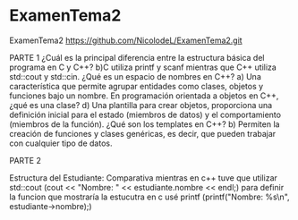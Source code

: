 # ExamenTema2
ExamenTema2
https://github.com/NicolodeL/ExamenTema2.git

PARTE 1
¿Cuál es la principal diferencia entre la estructura básica del programa en C y C++?
b)C utiliza printf y scanf mientras que C++ utiliza std::cout y std::cin.
¿Qué es un espacio de nombres en C++?
a) Una característica que permite agrupar entidades como clases, objetos y funciones bajo un nombre.
En programación orientada a objetos en C++, ¿qué es una clase?
d) Una plantilla para crear objetos, proporciona una definición inicial para el estado (miembros de datos) y el comportamiento (miembros de la función).
¿Qué son los templates en C++?
b) Permiten la creación de funciones y clases genéricas, es decir, que pueden trabajar con cualquier tipo de datos.

PARTE 2

Estructura del Estudiante:
Comparativa mientras en c++ tuve que utilizar std::cout (cout << "Nombre: " << estudiante.nombre << endl;) para definir la funcion que mostraría la estucutra  en c usé printf (printf("Nombre: %s\n", estudiante->nombre);)





